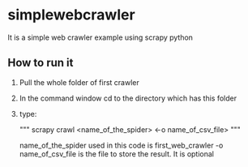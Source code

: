 # simplewebcrawler
It is a simple web crawler example using scrapy python

## How to run it
1. Pull the whole folder of first crawler
2. In the command window cd to the directory which has this folder
3. type:

    """
    scrapy crawl <name_of_the_spider> <-o name_of_csv_file>
    """
  
    name_of_the_spider used in this code is first_web_crawler
    -o name_of_csv_file is the file to store the result. It is optional
  
  

